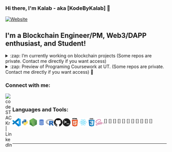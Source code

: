 ### Hi there, I'm Kalab - aka [KodeByKalab] 👋 

[![Website](https://img.shields.io/website?label=kalab44.azurewebsites.net&style=for-the-badge&url=https%3A%2F%2Fkalab44.azurewebsites.net)](kalab44.azurewebsites.net/)


## I'm a Blockchain Engineer/PM, Web3/DAPP enthusiast, and Student!

<details>
  <summary>:zap: I’m currently working on blockchain projects (Some repos are private. Contact me directly if you want access)</summary>
  
<!--START_SECTION:activity-->
1. [Perped (DEX for perpetuals trading)]
2. VintageDAO
<!--END_SECTION:activity-->

</details>
<details>
  <summary>:zap: Preview of Programing Coursework at UT. (Some repos are private. Contact me directly if you want access) 🤘 </summary>
  
<!--START_SECTION:activity-->
1. [Elements of Software Design (CS 313E)] 
2. Elements of Software Engineering I (CS 330E)
3. [Web Application Devlepment (MIS 333K)]
4. Database Management (MIS 325)
5. IT AUDIT & SECURITY (MIS 373)
<!--END_SECTION:activity-->
</details>

### Connect with me:

[<img align="left" alt="codeSTACKr | LinkedIn" width="22px" src="https://cdn.jsdelivr.net/npm/simple-icons@v3/icons/linkedin.svg" />][linkedin]

<br />

### Languages and Tools:

[<img align="left" alt="Visual Studio Code" width="26px" src="https://raw.githubusercontent.com/github/explore/80688e429a7d4ef2fca1e82350fe8e3517d3494d/topics/visual-studio-code/visual-studio-code.png" />]
[<img align="left" alt="Python" width="26px" src="https://raw.githubusercontent.com/github/explore/80688e429a7d4ef2fca1e82350fe8e3517d3494d/topics/python/python.png" />]
[<img align="left" alt="Node.js" width="26px" src="https://raw.githubusercontent.com/github/explore/80688e429a7d4ef2fca1e82350fe8e3517d3494d/topics/nodejs/nodejs.png" />]
[<img align="left" alt="SQL" width="26px" src="https://raw.githubusercontent.com/github/explore/80688e429a7d4ef2fca1e82350fe8e3517d3494d/topics/sql/sql.png" />]
[<img align="left" alt="R" width="26px" src="https://raw.githubusercontent.com/github/explore/80688e429a7d4ef2fca1e82350fe8e3517d3494d/topics/r/r.png" />]
[<img align="left" alt="GitHub" width="26px" src="https://raw.githubusercontent.com/github/explore/78df643247d429f6cc873026c0622819ad797942/topics/github/github.png" />]
[<img align="left" alt="Terminal" width="26px" src="https://raw.githubusercontent.com/github/explore/80688e429a7d4ef2fca1e82350fe8e3517d3494d/topics/terminal/terminal.png" />]
[<img align="left" alt="HTML5" width="26px" src="https://raw.githubusercontent.com/github/explore/80688e429a7d4ef2fca1e82350fe8e3517d3494d/topics/html/html.png" />]
[<img align="left" alt="React" width="26px" src="https://raw.githubusercontent.com/github/explore/80688e429a7d4ef2fca1e82350fe8e3517d3494d/topics/react/react.png" />]
[<img align="left" alt="CSS3" width="26px" src="https://raw.githubusercontent.com/github/explore/80688e429a7d4ef2fca1e82350fe8e3517d3494d/topics/css/css.png" />]
[<img align="left" alt="Sass" width="26px" src="https://raw.githubusercontent.com/github/explore/80688e429a7d4ef2fca1e82350fe8e3517d3494d/topics/sass/sass.png" />]

<br />
<br />

---
[Perped (DEX for perpetuals trading)]: https://github.com/KodeByKalab/gmx-interface/blob/master/README.md
[Elements of Software Design (CS 313E)]:  https://github.com/KodeByKalab/Elements-of-Software-Design
[Web Application Devlepment (MIS 333K)]: https://github.com/mis333k-spr22
[linkedin]: https://www.linkedin.com/in/kalabalemu/
